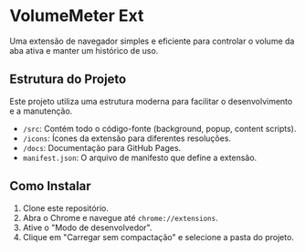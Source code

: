 # VolumeMeter Ext

Uma extensão de navegador simples e eficiente para controlar o volume da aba ativa e manter um histórico de uso.

## Estrutura do Projeto

Este projeto utiliza uma estrutura moderna para facilitar o desenvolvimento e a manutenção.

- `/src`: Contém todo o código-fonte (background, popup, content scripts).
- `/icons`: Ícones da extensão para diferentes resoluções.
- `/docs`: Documentação para GitHub Pages.
- `manifest.json`: O arquivo de manifesto que define a extensão.

## Como Instalar

1. Clone este repositório.
2. Abra o Chrome e navegue até `chrome://extensions`.
3. Ative o "Modo de desenvolvedor".
4. Clique em "Carregar sem compactação" e selecione a pasta do projeto.